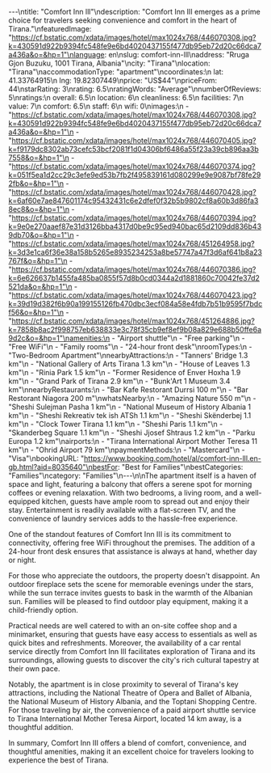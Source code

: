 ---\ntitle: "Comfort Inn lll"\ndescription: "Comfort Inn III emerges as a prime choice for travelers seeking convenience and comfort in the heart of Tirana."\nfeaturedImage: "https://cf.bstatic.com/xdata/images/hotel/max1024x768/446070308.jpg?k=430591d922b9394fc548fe9e6bd4020437155f477db95eb72d20c66dca7a436a&o=&hp=1"\nlanguage: en\nslug: comfort-inn-lll\naddress: "Rruga Gjon Buzuku, 1001 Tirana, Albania"\ncity: "Tirana"\nlocation: "Tirana"\naccommodationType: "apartment"\ncoordinates:\n  lat: 41.33764915\n  lng: 19.82307449\nprice: "US$44"\npriceFrom: 44\nstarRating: 3\nrating: 6.5\nratingWords: "Average"\nnumberOfReviews: 5\nratings:\n  overall: 6.5\n  location: 6\n  cleanliness: 6.5\n  facilities: 7\n  value: 7\n  comfort: 6.5\n  staff: 6\n  wifi: 0\nimages:\n  - "https://cf.bstatic.com/xdata/images/hotel/max1024x768/446070308.jpg?k=430591d922b9394fc548fe9e6bd4020437155f477db95eb72d20c66dca7a436a&o=&hp=1"\n  - "https://cf.bstatic.com/xdata/images/hotel/max1024x768/446070405.jpg?k=f9179dc8302ab73cefc53bcf2081f1d04306bf6486a55f23a39cb896aa3b7558&o=&hp=1"\n  - "https://cf.bstatic.com/xdata/images/hotel/max1024x768/446070374.jpg?k=051f5ea1d2cc29c3efe9ed53b7fb2f495839161d080299e9e9087bf78fe292fb&o=&hp=1"\n  - "https://cf.bstatic.com/xdata/images/hotel/max1024x768/446070428.jpg?k=6af60e7ae847601174c95432431c6e2dfef0f32b5b9802cf8a60b3d86fa38ec8&o=&hp=1"\n  - "https://cf.bstatic.com/xdata/images/hotel/max1024x768/446070394.jpg?k=9e0e270aaef87e31d3126bba4317d0be9c95ed940bac65d2109dd836b439db70&o=&hp=1"\n  - "https://cf.bstatic.com/xdata/images/hotel/max1024x768/451264958.jpg?k=3d3e1ca6f36e38a158b5265e8935234253a8be57747a47f3d6af641b8a23767f&o=&hp=1"\n  - "https://cf.bstatic.com/xdata/images/hotel/max1024x768/446070386.jpg?k=6e626637b1455fa485ba0855f57d8b0cd0344a2d1881860c70042fe37d2521da&o=&hp=1"\n  - "https://cf.bstatic.com/xdata/images/hotel/max1024x768/446070423.jpg?k=39d19d382f6b90a199155126fb470dbc3ecf084a58e4fdb7b51b9595f7bdcf56&o=&hp=1"\n  - "https://cf.bstatic.com/xdata/images/hotel/max1024x768/451264886.jpg?k=7858b8ac2f998757eb638833e3c78f35cb9ef8ef9b08a829e688b50ffe6a9d2c&o=&hp=1"\namenities:\n  - "Airport shuttle"\n  - "Free parking"\n  - "Free WiFi"\n  - "Family rooms"\n  - "24-hour front desk"\nroomTypes:\n  - "Two-Bedroom Apartment"\nnearbyAttractions:\n  - "Tanners' Bridge 1.3 km"\n  - "National Gallery of Arts Tirana 1.3 km"\n  - "House of Leaves 1.3 km"\n  - "Rinia Park 1.5 km"\n  - "Former Residence of Enver Hoxha 1.9 km"\n  - "Grand Park of Tirana 2.9 km"\n  - "Bunk'Art 1 Museum 3.4 km"\nnearbyRestaurants:\n  - "Bar Kafe Restorant Durrsi 100 m"\n  - "Bar Restorant Niagora 200 m"\nwhatsNearby:\n  - "Amazing Nature 550 m"\n  - "Sheshi Sulejman Pasha 1 km"\n  - "National Museum of History Albania 1 km"\n  - "Sheshi Rekreativ tek ish ATSh 1.1 km"\n  - "Sheshi Skënderbej 1.1 km"\n  - "Clock Tower Tirana 1.1 km"\n  - "Sheshi Paris 1.1 km"\n  - "Skanderbeg Square 1.1 km"\n  - "Sheshi Jjosef Shtraus 1.2 km"\n  - "Parku Europa 1.2 km"\nairports:\n  - "Tirana International Airport Mother Teresa 11 km"\n  - "Ohrid Airport 79 km"\npaymentMethods:\n  - "Mastercard"\n  - "Visa"\nbookingURL: "https://www.booking.com/hotel/al/comfort-inn-lll.en-gb.html?aid=8035640"\nbestFor: "Best for Families"\nbestCategories: "Families"\ncategory: "Families"\n---\n\nThe apartment itself is a haven of space and light, featuring a balcony that offers a serene spot for morning coffees or evening relaxation. With two bedrooms, a living room, and a well-equipped kitchen, guests have ample room to spread out and enjoy their stay. Entertainment is readily available with a flat-screen TV, and the convenience of laundry services adds to the hassle-free experience.

One of the standout features of Comfort Inn III is its commitment to connectivity, offering free WiFi throughout the premises. The addition of a 24-hour front desk ensures that assistance is always at hand, whether day or night.

For those who appreciate the outdoors, the property doesn't disappoint. An outdoor fireplace sets the scene for memorable evenings under the stars, while the sun terrace invites guests to bask in the warmth of the Albanian sun. Families will be pleased to find outdoor play equipment, making it a child-friendly option.

Practical needs are well catered to with an on-site coffee shop and a minimarket, ensuring that guests have easy access to essentials as well as quick bites and refreshments. Moreover, the availability of a car rental service directly from Comfort Inn III facilitates exploration of Tirana and its surroundings, allowing guests to discover the city's rich cultural tapestry at their own pace.

Notably, the apartment is in close proximity to several of Tirana's key attractions, including the National Theatre of Opera and Ballet of Albania, the National Museum of History Albania, and the Toptani Shopping Centre. For those traveling by air, the convenience of a paid airport shuttle service to Tirana International Mother Teresa Airport, located 14 km away, is a thoughtful addition.

In summary, Comfort Inn III offers a blend of comfort, convenience, and thoughtful amenities, making it an excellent choice for travelers looking to experience the best of Tirana.